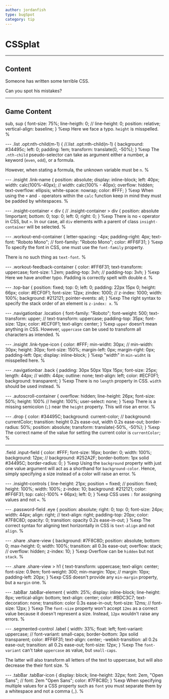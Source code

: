 ```yaml
---
author: jordanfish
type: bugSpot
category: tip
---
```


# CSSplat


---

## Content

Someone has written some terrible CSS.

Can you spot his mistakes?


---

## Game Content

sub, sup {
  font-size: 75%;
  line-heigth: 0;
//  line-height: 0;
  position: relative;
  vertical-align: baseline;
}
%exp
Here we face a typo. `height` is misspelled.
%

​---
.list .opt:nth-child(m-1) {
//.list .opt:nth-child(n-1) {
  background: #34495c;
  left: 0;
  padding: 1em;
  transform: translate(0, -50%);
}
%exp
The `.nth-child` pseudo-selector can take as argument either a number, a keyword (`even`, `odd`), or a formula.

However, when stating a formula, the unknown variable must be `n`.
%

​---
.insight .link-name {
  position: absolute;
  display: inline-block;
  left: 40px;
  width: calc(100%-40px);
//  width: calc(100% - 40px);
  overflow: hidden;
  text-overflow: ellipsis;
  white-space: nowrap;
  color: #FFF;
}
%exp
When using the `+` and `-` operators within the `calc` function keep in mind they must be padded by whitespaces.
%

​---
.insight-container < div {
//  .insight-container > div {
  position: absolute !important;
  bottom: 0;
  top: 0;
  left: 0;
  right: 0;
}
%exp
There is no `<` operator in CSS, but `>`.
In our case, all `div` elements with a parent of class `insight-container` will be selected.
%

​---
.workout-end-container {
  letter-spacing: -4px;
  padding-right: 4px;
  text-font: "Roboto Mono";
//  font-family: "Roboto Mono";
  color: #FF6F31;
}
%exp
To specify the font in CSS, one must use the `font-family` property.

There is no such thing as `text-font`.
%

​---
.workout-feedback-container {
  color: #FF6F31;
  text-transform: uppercase;
  font-size: 1.2em;
  pading-top: 3vh;
//  padding-top: 3vh;
}
%exp
Here we have another typo. Padding is correctly spelt with double `d`.
%

​---
.top-bar {
  position: fixed;
  top: 0; left: 0;
  padding: 22px 15px 0;
  height: 66px;
  color: #ECF0F1;
  font-size: 12px;
  zindex: 1000;
//  z-index: 1000;
  width: 100%;
  background: #212121;
  pointer-events: all;
}
%exp
The right syntax to specify the stack order of an element is `z-index: x`.
%

​---​
.navigationbar .location {
  font-family: "Roboto";
  font-weight: 500;
  text-transform: upper;
//  text-transform: uppercase;
  padding-top: 35px;
  font-size: 12px;
  color: #ECF0F1;
  text-align: center;
}
%exp
`upper` doesn’t mean anything in CSS. However, `uppercase` can be used to transform all characters as intended.
%

​---
.insight .link-type-icon {
  color: #FFF;
  min-widht: 30px;
//  min-width: 30px;
  height: 30px;
  font-size: 150%;
  margin-left: 0px;
  margin-right: 0px;
  padding-left: 0px;
  display: inline-block;
}
%exp
"width" in `min-widht` is misspelled here.
%

​---
.navigationbar .back {
  padding: 30px 50px 10px 15px;
  font-size: 25px;
  length: 44px;
//  width: 44px;
  outline: none;
  text-align: left;
  color: #ECF0F1;
  background: transparent;
}
%exp
There is no `length` property in CSS. `width` should be used instead.
%

​---
.autoscroll-container {
  overflow: hidden;
  line-height: 26px;
  font-size: 50%;
  height: 100%
//  height: 100%;
  user-select: none;
}
%exp
There is a missing semicolon (`;`) near the `height` property. This will rise an error.
%

​---
.drop {
  color: #34495C;
  background: current-color;
//  background: currentColor;
  transition:
    height 0.2s ease-out,
    width 0.2s ease-out;
  border-radius: 50%;
  position: absolute;
  transform: translate(-50%, -50%);
}
%exp
The correct name of the value for setting the current color is `currentColor`;
%

---

.field .input-field {
  color: #FFF;
  font-size: 16px;
  border: 0;
  width: 100%;
  background: 12px;
//  background: #252A2F;
  border-bottom: 1px solid #34495C;
  border-radius: 0;
}
%exp
Using the `background` property with just one value argument will act as a shorthand for `background-color`.
Hence, simply specifying a size instead of a color will raise an error.
%

​---
.insight-controls {
  line-height: 21px;
  position = fixed;
//  position: fixed;
  height: 100%;
  width: 100%;
  z-index: 10;
  background: #212121;
  color: #FF6F31;
  top: calc(-100% + 66px);
  left: 0;
}
%exp
CSS uses `:` for assigning values and not `=`.
%

​---
.password-field .eye {
  position: absolute;
  right: 0; top: 0;
  font-size: 24px;
  width: 44px;
  align: right;
//  text-align: right;
  padding-top: 20px;
  color: #7F8C8D;
  opacity: 0;
  transition: opacity 0.2s ease-in-out;
}
%exp
The correct syntax for aligning text horizontally in CSS is `text-align` and not `align`.
%

​---
.share .share-view {
  background: #7F8C8D;
  position: absolute;
  bottom: 0;
  max-height: 0;
  width: 100%;
  transition: all 0.3s ease-out;
  overflow: stack;
// overflow: hidden;
  z-index: 10;
}
%exp
Overflow can be `hidden` but not `stack`.
%

​---
.share .share-view > h1 {
  text-transform: uppercase;
  text-align: center;
  font-size: 0.9em;
  font-weight: 300;
  min-margin: 10px;
//  margin: 10px;
  padding-left: 20px;
}
%exp
CSS doesn't provide any `min-margin` property, but a `margin` one.
%

​---
.tabBar .tabBar-element {
  width: 25%;
  display: inline-block;
  line-height: 8px;
  vertical-align: bottom;
  text-align: center;
  color: #BDC3C7;
  text-decoration: none;
  transition: color 0.3s ease-in-out;
  font-size: 12ms;
//  font-size: 12px;
}
%exp
The `font-size` property won't accept `12ms` as a correct value because it doesn't represent a size.
Instead, `12px` wouldn't raise any errors.
%

​---
.segmented-control .label {
  width: 33%;
  float: left;
  font-variant: uppercase;
//  font-variant: small-caps;
  border-bottom: 3px solid transparent;
  color: #FF6F31;
  text-align: center;
  -webkit-transition: all 0.2s ease-out;
  transition: all 0.2s ease-out;
  font-size: 12px;
}
%exp
The `font-variant` can't take `uppercase` as value, but `small-caps`.

The latter will also transform all letters of the text to uppercase, but will also decrease the their font size.
%

---​
.tabBar .tabBar-icon {
  display: block;
  line-height: 32px;
  font: 2em, "Open Sans";
//  font: 2em "Open Sans";
  color: #7F8C8D;
}
%exp
When specifying multiple values for a CSS property such as `font` you must separate them by a whitespace and not a comma (`,`).
%
